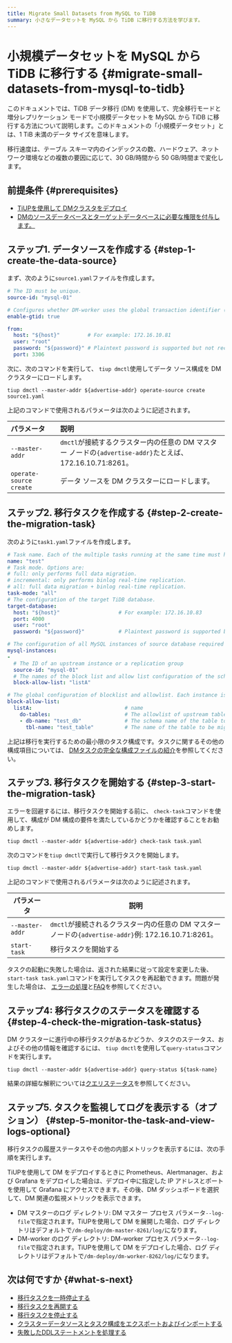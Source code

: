 ```yaml
---
title: Migrate Small Datasets from MySQL to TiDB
summary: 小さなデータセットを MySQL から TiDB に移行する方法を学びます。
---
```


# 小規模データセットを MySQL から TiDB に移行する {#migrate-small-datasets-from-mysql-to-tidb}

このドキュメントでは、TiDB データ移行 (DM) を使用して、完全移行モードと増分レプリケーション モードで小規模データセットを MySQL から TiDB に移行する方法について説明します。このドキュメントの「小規模データセット」とは、1 TiB 未満のデータ サイズを意味します。

移行速度は、テーブル スキーマ内のインデックスの数、ハードウェア、ネットワーク環境などの複数の要因に応じて、30 GB/時間から 50 GB/時間まで変化します。<!--The migration process using DM is shown in the figure below.-->

<!--/media/dm/migrate-with-dm.png-->

## 前提条件 {#prerequisites}

-   [TiUPを使用して DMクラスタをデプロイ](/dm/deploy-a-dm-cluster-using-tiup.md)
-   [DMのソースデータベースとターゲットデータベースに必要な権限を付与します。](/dm/dm-worker-intro.md)

## ステップ1. データソースを作成する {#step-1-create-the-data-source}

まず、次のように`source1.yaml`ファイルを作成します。

```yaml
# The ID must be unique.
source-id: "mysql-01"

# Configures whether DM-worker uses the global transaction identifier (GTID) to pull binlogs. To enable GTID, the upstream MySQL must have enabled GTID. If the upstream MySQL has automatic source-replica switching, the GTID mode is required.
enable-gtid: true

from:
  host: "${host}"         # For example: 172.16.10.81
  user: "root"
  password: "${password}" # Plaintext password is supported but not recommended. It is recommended to use dmctl encrypt to encrypt the plaintext password before using the password.
  port: 3306
```

次に、次のコマンドを実行して、 `tiup dmctl`使用してデータ ソース構成を DM クラスターにロードします。

```shell
tiup dmctl --master-addr ${advertise-addr} operate-source create source1.yaml
```

上記のコマンドで使用されるパラメータは次のように記述されます。

| パラメータ                   | 説明                                                                           |
| :---------------------- | :--------------------------------------------------------------------------- |
| `--master-addr`         | `dmctl`が接続するクラスター内の任意の DM マスター ノードの`{advertise-addr}`たとえば、172.16.10.71:8261。 |
| `operate-source create` | データ ソースを DM クラスターにロードします。                                                    |

## ステップ2. 移行タスクを作成する {#step-2-create-the-migration-task}

次のように`task1.yaml`ファイルを作成します。

```yaml
# Task name. Each of the multiple tasks running at the same time must have a unique name.
name: "test"
# Task mode. Options are:
# full: only performs full data migration.
# incremental: only performs binlog real-time replication.
# all: full data migration + binlog real-time replication.
task-mode: "all"
# The configuration of the target TiDB database.
target-database:
  host: "${host}"                   # For example: 172.16.10.83
  port: 4000
  user: "root"
  password: "${password}"           # Plaintext password is supported but not recommended. It is recommended to use dmctl encrypt to encrypt the plaintext password before using the password.

# The configuration of all MySQL instances of source database required for the current migration task.
mysql-instances:
-
  # The ID of an upstream instance or a replication group
  source-id: "mysql-01"
  # The names of the block list and allow list configuration of the schema name or table name that is to be migrated. These names are used to reference the global configuration of the block and allowlist. For the global configuration, refer to the `block-allow-list` configuration below.
  block-allow-list: "listA"

# The global configuration of blocklist and allowlist. Each instance is referenced by a configuration item name.
block-allow-list:
  listA:                              # name
    do-tables:                        # The allowlist of upstream tables that need to be migrated.
    - db-name: "test_db"              # The schema name of the table to be migrated.
      tbl-name: "test_table"          # The name of the table to be migrated.

```

上記は移行を実行するための最小限のタスク構成です。タスクに関するその他の構成項目については、 [DMタスクの完全な構成ファイルの紹介](/dm/task-configuration-file-full.md)を参照してください。

## ステップ3. 移行タスクを開始する {#step-3-start-the-migration-task}

エラーを回避するには、移行タスクを開始する前に、 `check-task`コマンドを使用して、構成が DM 構成の要件を満たしているかどうかを確認することをお勧めします。

```shell
tiup dmctl --master-addr ${advertise-addr} check-task task.yaml
```

次のコマンドを`tiup dmctl`で実行して移行タスクを開始します。

```shell
tiup dmctl --master-addr ${advertise-addr} start-task task.yaml
```

上記のコマンドで使用されるパラメータは次のように記述されます。

| パラメータ           | 説明                                                                          |
| --------------- | --------------------------------------------------------------------------- |
| `--master-addr` | `dmctl`が接続されるクラスター内の任意の DM マスター ノードの`{advertise-addr}`例: 172.16.10.71:8261。 |
| `start-task`    | 移行タスクを開始する                                                                  |

タスクの起動に失敗した場合は、返された結果に従って設定を変更した後、 `start-task task.yaml`コマンドを実行してタスクを再起動できます。問題が発生した場合は、 [エラーの処理](/dm/dm-error-handling.md)と[FAQ](/dm/dm-faq.md)を参照してください。

## ステップ4: 移行タスクのステータスを確認する {#step-4-check-the-migration-task-status}

DM クラスターに進行中の移行タスクがあるかどうか、タスクのステータス、およびその他の情報を確認するには、 `tiup dmctl`を使用して`query-status`コマンドを実行します。

```shell
tiup dmctl --master-addr ${advertise-addr} query-status ${task-name}
```

結果の詳細な解釈については[クエリステータス](/dm/dm-query-status.md)を参照してください。

## ステップ5. タスクを監視してログを表示する（オプション） {#step-5-monitor-the-task-and-view-logs-optional}

移行タスクの履歴ステータスやその他の内部メトリックを表示するには、次の手順を実行します。

TiUPを使用して DM をデプロイするときに Prometheus、Alertmanager、および Grafana をデプロイした場合は、デプロイ中に指定した IP アドレスとポートを使用して Grafana にアクセスできます。その後、DM ダッシュボードを選択して、DM 関連の監視メトリックを表示できます。

-   DM マスターのログ ディレクトリ: DM マスター プロセス パラメータ`--log-file`で指定されます。TiUPを使用して DM を展開した場合、ログ ディレクトリはデフォルトで`/dm-deploy/dm-master-8261/log/`になります。
-   DM-worker のログ ディレクトリ: DM-worker プロセス パラメータ`--log-file`で指定されます。TiUPを使用して DM をデプロイした場合、ログ ディレクトリはデフォルトで`/dm-deploy/dm-worker-8262/log/`になります。

## 次は何ですか {#what-s-next}

-   [移行タスクを一時停止する](/dm/dm-pause-task.md)
-   [移行タスクを再開する](/dm/dm-resume-task.md)
-   [移行タスクを停止する](/dm/dm-stop-task.md)
-   [クラスターデータソースとタスク構成をエ​​クスポートおよびインポートする](/dm/dm-export-import-config.md)
-   [失敗したDDLステートメントを処理する](/dm/handle-failed-ddl-statements.md)
